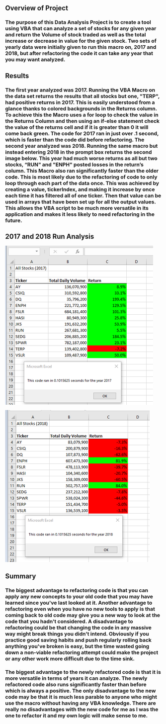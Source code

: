 ## Overview of Project
  ### The purpose of this Data Analysis Project is to create a tool using VBA that can analyze a set of stocks for any given year and return the Volume of stock traded as well as the total increase or decrease in value for the given stock. Two sets of yearly data were initially given to run this macro on, 2017 and 2018, but after refactoring the code it can take any year that you may want analyzed.
## Results
  ### The first year analyzed was 2017. Running the VBA Macro on the data set returns the results that all stocks but one, "TERP", had positive returns in 2017. This is easily understood from a glance thanks to colored backgrounds in the Returns column. To achieve this the Macro uses a for loop to check the value in the Returns Column and then using an if-else statement check the value of the returns cell and if it is greater than 0 it will come back green. The code for 2017 ran in just over .1 second, which is faster than the code did before refactoring. The second year analyzed was 2018. Running the same macro but instead entering 2018 in the prompt box returns the second image below. This year had much worse returns as all but two stocks, “RUN" and "ENPH" posted losses in the return’s column. This Macro also ran significantly faster than the older code. This is most likely due to the refactoring of code to only loop through each part of the data once. This was achieved by creating a value, tickerIndex, and making it increase by once each time it has filtered all of one ticker. Then that value can be used in arrays that have been set up for all the output values. This allows the VBA script to be much more versatile in its application and makes it less likely to need refactoring in the future.
  
## 2017 and 2018 Run Analysis
![2017](VBA_Challenge_2017.png)

![2018](VBA_Challenge_2018.png)
  
## Summary
### The biggest advantage to refactoring code is that you can apply any new concepts to your old code that you may have learned since you've last looked at it. Another advantage to refactoring even when you have no new tools to apply is that coming back to old code may give you a new way to look at the code that you hadn't considered. A disadvantage to refactoring could be that changing the code in any massive way might break things you didn't intend. Obviously if you practice good saving habits and push regularly rolling back anything you've broken is easy, but the time wasted going down a non-viable refactoring attempt could make the project or any other work more difficult due to the time sink.

### The biggest advantage to the newly refactored code is that it is more versatile in terms of years it can analyze. The newly refactored code also runs significantly faster than before which is always a positive. The only disadvantage to the new code may be that it is much less parable to anyone who might use the macro without having any VBA knowledge. There are really no disadvantages with the new code for me as I was the one to refactor it and my own logic will make sense to me.

